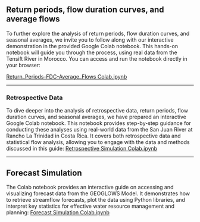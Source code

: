 ## Return periods, flow duration curves, and average flows

To further explore the analysis of return periods, flow duration curves, and seasonal averages, we invite you to follow along with our interactive
demonstration in the provided Google Colab notebook. This hands-on notebook will guide you through the process, using real data from the Tensift River
in Morocco. You can access and run the notebook directly in your browser:

[Return_Periods-FDC-Average_Flows Colab.ipynb](https://colab.research.google.com/drive/1UngQNuvgQyzaj2fKDhHGWK4oATljaed-?usp=sharing)

---

### Retrospective Data

To dive deeper into the analysis of retrospective data, return periods, flow duration curves, and seasonal averages, we have prepared an interactive
Google Colab notebook. This notebook provides step-by-step guidance for conducting these analyses using real-world data from the San Juan River at
Rancho La Trinidad in Costa Rica. It covers both retrospective data and statistical flow analysis, allowing you to engage with the data and methods
discussed in this guide: [Retrospective Simulation Colab.ipynb](https://colab.research.google.com/drive/1P3yNvE1EoQ9U8emCsMkm18CSpKWahvc5?usp=sharing)

---

## Forecast Simulation

The Colab notebook provides an interactive guide on accessing and visualizing forecast data from the GEOGLOWS Model. It demonstrates how to retrieve
streamflow forecasts, plot the data using Python libraries, and interpret key statistics for effective water resource management and
planning: [Forecast Simulation Colab.ipynb](https://colab.research.google.com/drive/1C2-zkxGC7U280U2CRkSK2TbQD1nr2H1T?usp=drive_link)
